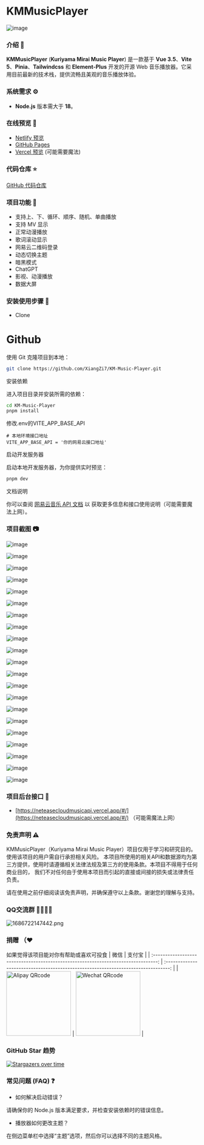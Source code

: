 # KMMusicPlayer

![image](https://github.com/user-attachments/assets/ecb841c2-62fb-4b3e-82aa-0915ace4a98c)

### 介绍 📖

**KMMusicPlayer** (**Kuriyama Mirai Music Player**) 是一款基于 **Vue
3.5**、**Vite 5**、**Pinia**、**Tailwindcss** 和 **Element-Plus** 开发的开源 Web 音乐播放器。它采
用目前最新的技术栈，提供流畅且美观的音乐播放体验。

### 系统需求 ⚙️

- **Node.js** 版本需大于 **18**。

### 在线预览 👀

- [Netlify 预览](https://kmmusic.netlify.app)
- [GitHub Pages](https://xiangzi7.github.io/KM-Music-Player/)
- [Vercel 预览](https://kmmusic.vercel.app) (可能需要魔法)

### 代码仓库 ⭐

[GitHub 代码仓库](https://github.com/XiangZi7/KM-Music-Player)

### 项目功能 🔨

- 支持上、下、循环、顺序、随机、单曲播放
- 支持 MV 显示
- 正常动漫播放
- 歌词滚动显示
- 网易云二维码登录
- 动态切换主题
- 暗黑模式
- ChatGPT
- 影视、动漫播放
- 数据大屏

### 安装使用步骤 📔

- Clone

# Github

使用 Git 克隆项目到本地：

```bash
git clone https://github.com/XiangZi7/KM-Music-Player.git
```

安装依赖

进入项目目录并安装所需的依赖：

```bash
cd KM-Music-Player
pnpm install
```

修改.env的VITE_APP_BASE_API

```
# 本地环境接口地址
VITE_APP_BASE_API = '你的网易云接口地址'
```

启动开发服务器

启动本地开发服务器，为你提供实时预览：

```bash
pnpm dev
```

文档说明

你可以查阅 [网易云音乐 API 文档](https://neteasecloudmusicapi.vercel.app/#/) 以
获取更多信息和接口使用说明（可能需要魔法上网）。

### 项目截图 📷

![image](https://github.com/user-attachments/assets/ecb841c2-62fb-4b3e-82aa-0915ace4a98c)

![image](https://github.com/user-attachments/assets/b94d01f5-27e8-4afd-b0db-e67f2d951231)

![image](https://github.com/user-attachments/assets/7fd7d3f4-1b10-4cba-abc4-2fe8e2be679d)

![image](https://github.com/user-attachments/assets/2c71aa45-00bb-42f4-b1b3-dcff8cb52c97)

![image](https://github.com/user-attachments/assets/df166b44-c27f-4b91-81eb-516ba7abbdf1)

![image](https://github.com/user-attachments/assets/69fe14da-7a1d-4f4b-9611-90691f0d49b7)

![image](https://github.com/user-attachments/assets/c76cf2e3-6e6a-4a00-8484-c07a147f45c9)

![image](https://github.com/user-attachments/assets/1d68521d-f5c0-4f0a-87a0-ffde13f266a0)

![image](https://github.com/user-attachments/assets/468e3818-2e53-42a5-8b4d-ae5ff67a80c0)

![image](https://github.com/user-attachments/assets/a712c6ee-e54f-4f33-8b3f-24cb154a57df)

![image](https://github.com/user-attachments/assets/bf6fc102-308e-4a68-bb73-1b5043865c21)

![image](https://github.com/user-attachments/assets/60114478-600f-429c-ba4e-fa1e445192eb)

![image](https://github.com/user-attachments/assets/fc2eaccb-bfe9-4194-abb1-4d68ba9ca200)

![image](https://github.com/user-attachments/assets/44a6afae-ba1f-4cde-a0de-3a7916399553)

![image](https://github.com/user-attachments/assets/8adee4c0-ca4a-46e6-881a-dc82867d7bf0)

![image](https://github.com/user-attachments/assets/1b06a86b-3a7b-4460-94f1-402e8e7c750d)

![image](https://github.com/user-attachments/assets/82d80c29-2b76-49a9-92c4-4cdc482ee48d)

![image](https://github.com/user-attachments/assets/b74b26c3-23e4-474b-b587-bc00f83f1cf1)

![image](https://github.com/user-attachments/assets/793b2c0f-0d03-4380-8d36-671ea7195a0e)

![image](https://github.com/user-attachments/assets/88e1575c-6470-453b-bdb7-836b58b5f7d7)

![image](https://github.com/user-attachments/assets/7bb5482f-5384-4d03-b2be-7949e0ce7f59)


### 项目后台接口 🧩

- [https://neteasecloudmusicapi.vercel.app/#/](https://neteasecloudmusicapi.vercel.app/#/)
  （可能需魔法上网）

### 免责声明  ⚠️
KMMusicPlayer（Kuriyama Mirai Music Player）项目仅用于学习和研究目的。使用该项目的用户需自行承担相关风险。
本项目所使用的相关API和数据源均为第三方提供，使用时请遵循相关法律法规及第三方的使用条款。本项目不得用于任何商业目的，
我们不对任何由于使用本项目而引起的直接或间接的损失或法律责任负责。

请在使用之前仔细阅读该免责声明，并确保遵守以上条款。谢谢您的理解与支持。

### QQ交流群 👨‍👨‍👦‍👦

![1686722147442.png](https://p6-juejin.byteimg.com/tos-cn-i-k3u1fbpfcp/2ef2a97c45df4a6fa5c78b34a28a42fc~tplv-k3u1fbpfcp-watermark.image#?w=238&h=250&s=10821&e=png&a=1&b=f8f8f8)

### 捐赠 （❤

如果觉得该项目能对你有帮助或喜欢可投食
|                                        微信                                        |                                       支付宝                                       |
| :--------------------------------------------------------------------------------: | :--------------------------------------------------------------------------------: |
| <img src="https://github.com/user-attachments/assets/46d07565-72b9-4d48-bea2-4a7242e5ada0" alt="Alipay QRcode" width=170> | <img src="https://github.com/user-attachments/assets/7c3e1e96-cfc3-460d-b534-8a1da636cc09" alt="Wechat QRcode" width=170> |



### GitHub Star 趋势

[![Stargazers over time](https://starchart.cc/XiangZi7/KM-Music-Player.svg?variant=adaptive)](https://starchart.cc/XiangZi7/KM-Music-Player)

### 常见问题 (FAQ) ❓

- 如何解决启动错误？

请确保你的 Node.js 版本满足要求，并检查安装依赖时的错误信息。

- 播放器如何更改主题？

在侧边菜单栏中选择“主题”选项，然后你可以选择不同的主题风格。

